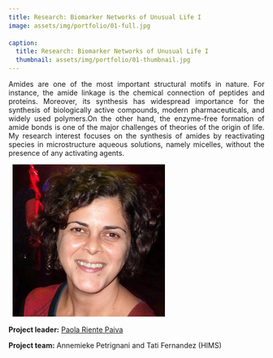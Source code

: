 ```yaml
---
title: Research: Biomarker Networks of Unusual Life I
image: assets/img/portfolio/01-full.jpg

caption:
  title: Research: Biomarker Networks of Unusual Life I
  thumbnail: assets/img/portfolio/01-thumbnail.jpg
---
```


<p style='text-align: justify;'> Amides are one of the most important structural motifs in nature. For instance, the amide linkage is the chemical connection of peptides and proteins. Moreover, its synthesis has widespread importance for the synthesis of biologically active compounds, modern pharmaceuticals, and widely used polymers.On the other hand, the enzyme-free formation of amide bonds is one of the major challenges of theories of the origin of life. My research interest focuses on the synthesis of amides by reactivating species in microstructure aqueous solutions, namely micelles, without the presence of any activating agents. </p> 
  

<img src="/assets/img/portfolio/Paola_Riente.png" alt="Paola Riente">

**Project leader:** [Paola Riente Paiva](https://www.uva.nl/en/profile/r/i/p.rientepaiva/p.riente-paiva.html)

**Project team:** Annemieke Petrignani and Tati Fernandez (HIMS)

